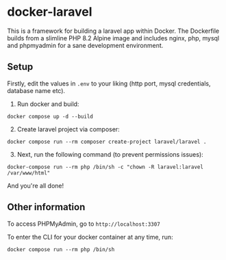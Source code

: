 # docker-laravel

This is a framework for building a laravel app within Docker. The Dockerfile builds from a slimline PHP 8.2 Alpine image and includes nginx, php, mysql and phpmyadmin for a sane development environment.

## Setup 

Firstly, edit the values in `.env` to your liking (http port, mysql credentials, database name etc).

1. Run docker and build:

```
docker compose up -d --build
```

2. Create laravel project via composer:

```
docker compose run --rm composer create-project laravel/laravel .
```

3. Next, run the following command (to prevent permissions issues):

```
docker-compose run --rm php /bin/sh -c "chown -R laravel:laravel /var/www/html"
```

And you're all done!

## Other information

To access PHPMyAdmin, go to `http://localhost:3307`

To enter the CLI for your docker container at any time, run:
```
docker compose run --rm php /bin/sh
```
